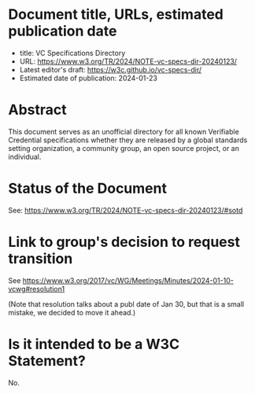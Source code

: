 # Document title, URLs, estimated publication date

- title: VC Specifications Directory
- URL: https://www.w3.org/TR/2024/NOTE-vc-specs-dir-20240123/
- Latest editor's draft: https://w3c.github.io/vc-specs-dir/
- Estimated date of publication: 2024-01-23

# Abstract

This document serves as an unofficial directory for all known Verifiable Credential specifications whether they are released by a global standards setting organization, a community group, an open source project, or an individual.

# Status of the Document

See: https://www.w3.org/TR/2024/NOTE-vc-specs-dir-20240123/#sotd

# Link to group's decision to request transition

See https://www.w3.org/2017/vc/WG/Meetings/Minutes/2024-01-10-vcwg#resolution1

(Note that resolution talks about a publ date of Jan 30, but that is a small mistake, we decided to move it ahead.)

# Is it intended to be a W3C Statement?

No.
